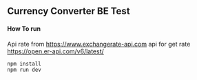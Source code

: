 ## Currency Converter BE Test


#### How To run

Api rate from https://www.exchangerate-api.com
api for get rate https://open.er-api.com/v6/latest/

```sh
npm install
npm run dev
```

